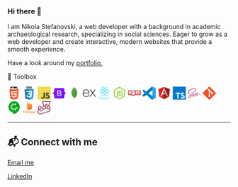 ### Hi there 👋
I am Nikola Stefanovski, a web developer with a background in academic archaeological research, specializing in social sciences.
Eager to grow as a web developer and create interactive, modern websites that provide a smooth experience.

Have a look around my [portfolio.](https://s-nikola.github.io/CF-Portfolio-website/)

🧰 Toolbox

<img src="https://github.com/devicons/devicon/blob/master/icons/html5/html5-original-wordmark.svg" width="30" height="30"/>
<img src="https://github.com/devicons/devicon/blob/master/icons/css3/css3-original-wordmark.svg" width="30" height="30" />
<img src="https://github.com/devicons/devicon/blob/master/icons/javascript/javascript-original.svg" width="30" height="30" />
<img src="https://github.com/devicons/devicon/blob/master/icons/bootstrap/bootstrap-original.svg" width="30" height="30" />
<img src="https://github.com/devicons/devicon/blob/master/icons/mongodb/mongodb-original.svg" width="30" height="30" />
<img src="https://github.com/devicons/devicon/blob/master/icons/express/express-original.svg" width="30" height="30" />
<img src="https://github.com/devicons/devicon/blob/master/icons/react/react-original-wordmark.svg" width="30" height="30" />
<img src="https://github.com/devicons/devicon/blob/master/icons/nodejs/nodejs-original.svg" width="30" height="30" />
<img src="https://github.com/devicons/devicon/blob/master/icons/npm/npm-original-wordmark.svg" width="30" height="30" />
<img src="https://github.com/devicons/devicon/blob/master/icons/vscode/vscode-original.svg" width="30" height="30" />
<img src="https://github.com/devicons/devicon/blob/master/icons/angularjs/angularjs-original.svg" width="30" height="30" />
<img src="https://github.com/devicons/devicon/blob/master/icons/typescript/typescript-plain.svg" width="30" height="30" />
<img src="https://github.com/devicons/devicon/blob/master/icons/sass/sass-original.svg" width="30" height="30" />
<img src="https://github.com/devicons/devicon/blob/master/icons/git/git-original.svg" width="30" height="30" />
<img src="https://github.com/devicons/devicon/blob/master/icons/cucumber/cucumber-plain.svg" width="30" height="30" />
<img src="https://github.com/devicons/devicon/blob/master/icons/firebase/firebase-plain-wordmark.svg" width="30" height="30" />
<img src="https://github.com/devicons/devicon/blob/master/icons/jest/jest-plain.svg" width="30" height="30" />

---

## 📬 Connect with me

[Email me](mailto:stef-nikola-dev@gmail.com)

[LinkedIn](https://www.linkedin.com/in/nikola-stefanovski-25727a26b/)


